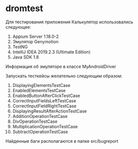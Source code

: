 # dromtest
Для тестирования приложения Калькулятор использовались следующее:
  1. Appium Server 1.18.0-2
  2. Эмулятор Genymotion
  3. TestNG
  4. IntelliJ IDEA 2019.2.3 (Ultimate Edition)
  5. Java SDK 1.8
 
 Информация об эмуляторе в классе MyAndroidDriver
 
 Запускать тесткейсы желательно следующим образом:
  1. DisplayingElementsTestCase
  2. EnabledElementsTestCase
  3. EnabledButtonAfterClickTestCase
  4. CorrectInputFieldsLeftTestCase
  5. CorrectInputFieldRightTestCase
  6. DisplayingResultAfterActionTestCase
  7. AdditionOperationTestCase
  8. DivOperationTestCase
  9. MultiplicationOperationTestCase
  10. SubtractOperationTestCase
  
 Найденные баги располагаются в папке src/bugreport
 

